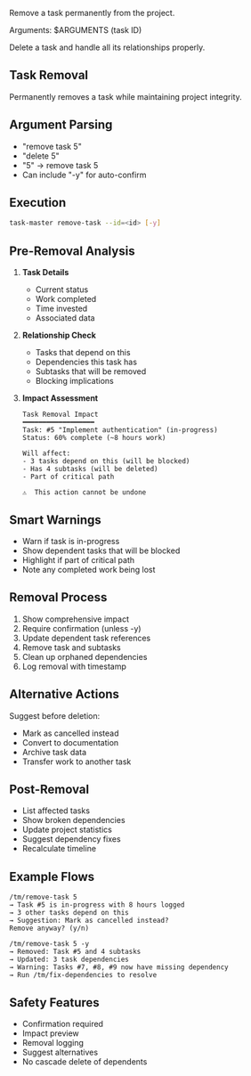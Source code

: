 Remove a task permanently from the project.

Arguments: $ARGUMENTS (task ID)

Delete a task and handle all its relationships properly.

## Task Removal

Permanently removes a task while maintaining project integrity.

## Argument Parsing

- "remove task 5"
- "delete 5"
- "5" → remove task 5
- Can include "-y" for auto-confirm

## Execution

```bash
task-master remove-task --id=<id> [-y]
```

## Pre-Removal Analysis

1. **Task Details**
   - Current status
   - Work completed
   - Time invested
   - Associated data

2. **Relationship Check**
   - Tasks that depend on this
   - Dependencies this task has
   - Subtasks that will be removed
   - Blocking implications

3. **Impact Assessment**
   ```
   Task Removal Impact
   ━━━━━━━━━━━━━━━━━━
   Task: #5 "Implement authentication" (in-progress)
   Status: 60% complete (~8 hours work)
   
   Will affect:
   - 3 tasks depend on this (will be blocked)
   - Has 4 subtasks (will be deleted)
   - Part of critical path
   
   ⚠️  This action cannot be undone
   ```

## Smart Warnings

- Warn if task is in-progress
- Show dependent tasks that will be blocked
- Highlight if part of critical path
- Note any completed work being lost

## Removal Process

1. Show comprehensive impact
2. Require confirmation (unless -y)
3. Update dependent task references
4. Remove task and subtasks
5. Clean up orphaned dependencies
6. Log removal with timestamp

## Alternative Actions

Suggest before deletion:
- Mark as cancelled instead
- Convert to documentation
- Archive task data
- Transfer work to another task

## Post-Removal

- List affected tasks
- Show broken dependencies
- Update project statistics
- Suggest dependency fixes
- Recalculate timeline

## Example Flows

```
/tm/remove-task 5
→ Task #5 is in-progress with 8 hours logged
→ 3 other tasks depend on this
→ Suggestion: Mark as cancelled instead?
Remove anyway? (y/n)

/tm/remove-task 5 -y
→ Removed: Task #5 and 4 subtasks
→ Updated: 3 task dependencies
→ Warning: Tasks #7, #8, #9 now have missing dependency
→ Run /tm/fix-dependencies to resolve
```

## Safety Features

- Confirmation required
- Impact preview
- Removal logging
- Suggest alternatives
- No cascade delete of dependents